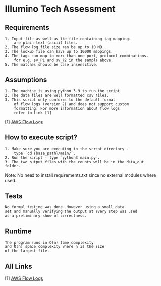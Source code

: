 # Illumino Tech Assessment 

## Requirements
    1. Input file as well as the file containing tag mappings 
        are plain text (ascii) files.
    2. The flow log file size can be up to 10 MB. 
    3. The lookup file can have up to 10000 mappings. 
    4. The tags can map to more than one port, protocol combinations.  
        for e.g. sv_P1 and sv_P2 in the sample above. 
    5. The matches should be case insensitive.

## Assumptions
    1. The machine is using python 3.9 to run the script.
    2. The data files are well formatted csv files.
    3. This script only conforms to the default format
        of flow logs (version 2) and does not support custom 
        formatting. For more information about flow logs
        refer to link [1]

[1] [AWS Flow Logs](https://docs.aws.amazon.com/vpc/latest/userguide/flow-log-records.html) 


## How to execute script?
    1. Make sure you are executing in the script directory -
        type `cd {base_path}/main/`.
    2. Run the script - type `python3 main.py`.
    3. The two output files with the counts will be in the data_out folder.
    
    
Note: No need to install requirements.txt since no
        external modules where used.

## Tests
    No formal testing was done. However using a small data
    set and manually verifying the output at every step was used 
    as a preliminary show of correctness.

## Runtime
    The program runs in O(n) time complexity
    and O(n) space complexity where n is the size
    of the largest file.


## All Links
[1] [AWS Flow Logs](https://docs.aws.amazon.com/vpc/latest/userguide/flow-log-records.html) 

